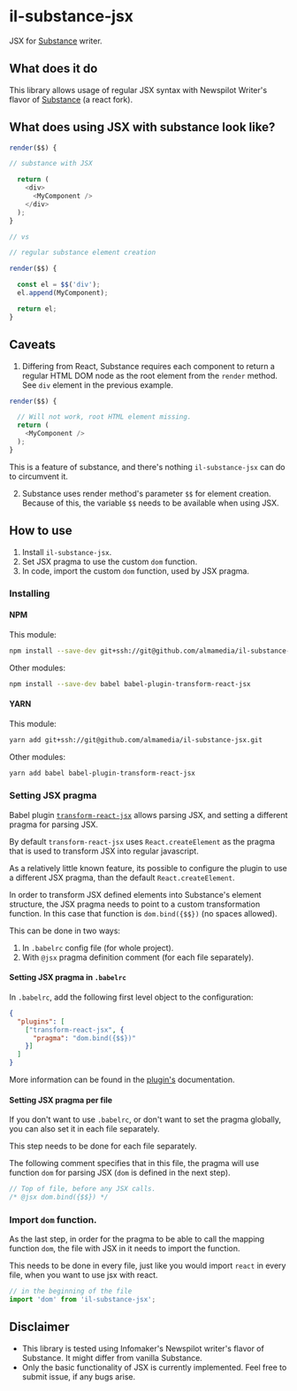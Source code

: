 # il-substance-jsx

JSX for [Substance](http://substance.io/) writer.

## What does it do

This library allows usage of regular JSX syntax with Newspilot Writer's flavor of [Substance](https://substance.io) (a react fork).

## What does using JSX with substance look like?

```javascript
render($$) {

// substance with JSX

  return (
    <div>
      <MyComponent />
    </div>
  );
}

// vs

// regular substance element creation

render($$) {

  const el = $$('div');
  el.append(MyComponent);

  return el;
}
```

## Caveats

1. Differing from React, Substance requires each component to return a regular HTML DOM node as the root element from the `render` method. See `div` element in the previous example.

  ```javascript
  render($$) {

    // Will not work, root HTML element missing.
    return (
      <MyComponent />
    );
  }
  ```

  This is a feature of substance, and there's nothing `il-substance-jsx` can do to circumvent it.

2. Substance uses render method's parameter `$$` for element creation. Because of this, the variable `$$` needs to be available when using JSX.

## How to use

1. Install `il-substance-jsx`.
1. Set JSX pragma to use the custom `dom` function.
1. In code, import the custom `dom` function, used by JSX pragma.

### Installing

#### NPM

This module:

```sh
npm install --save-dev git+ssh://git@github.com/almamedia/il-substance-jsx.git
```

Other modules:

```sh
npm install --save-dev babel babel-plugin-transform-react-jsx
```

#### YARN

This module:

```sh
yarn add git+ssh://git@github.com/almamedia/il-substance-jsx.git
```

Other modules:

```sh
yarn add babel babel-plugin-transform-react-jsx
```

### Setting JSX pragma

Babel plugin [`transform-react-jsx`](https://babeljs.io/docs/plugins/transform-react-jsx/) allows parsing JSX, and setting a different pragma for parsing JSX.

By default `transform-react-jsx` uses `React.createElement` as the pragma that is used to transform JSX into regular javascript.

As a relatively little known feature, its possible to configure the plugin to use a different JSX pragma, than the default `React.createElement`.

In order to transform JSX defined elements into Substance's element structure, the JSX pragma needs to point to a custom transformation function. In this case that function is `dom.bind({$$})` (no spaces allowed).

This can be done in two ways:

1. In `.babelrc` config file (for whole project).
1. With `@jsx` pragma definition comment (for each file separately).

#### Setting JSX pragma in `.babelrc`

In `.babelrc`, add the following first level object to the configuration:

```json
{
  "plugins": [
    ["transform-react-jsx", {
      "pragma": "dom.bind({$$})"
    }]
  ]
}
```

More information can be found in the [plugin's](https://babeljs.io/docs/plugins/transform-react-jsx/) documentation.

#### Setting JSX pragma per file

If you don't want to use `.babelrc`, or don't want to set the pragma globally, you can also set it in each file separately.

This step needs to be done for each file separately.

The following comment specifies that in this file, the pragma will use function `dom` for parsing JSX (`dom` is defined in the next step).

```javascript
// Top of file, before any JSX calls.
/* @jsx dom.bind({$$}) */
```

### Import `dom` function.

As the last step, in order for the pragma to be able to call the mapping function `dom`, the file with JSX in it needs to import the function.

This needs to be done in every file, just like you would import `react` in every file, when you want to use jsx with react.

```javascript
// in the beginning of the file
import 'dom' from 'il-substance-jsx';
```

## Disclaimer

* This library is tested using Infomaker's Newspilot writer's flavor of Substance. It might differ from vanilla Substance.
* Only the basic functionality of JSX is currently implemented. Feel free to submit issue, if any bugs arise.
